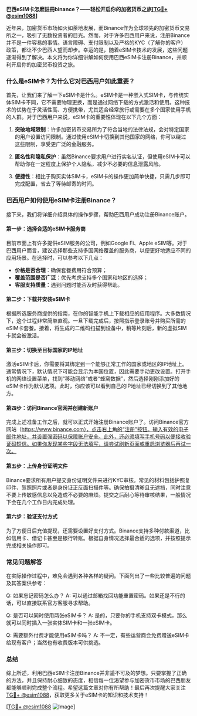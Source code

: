 **巴西eSIM卡怎麽註冊binance？——轻松开启你的加密货币之旅[[TG💪+ @esim1088](https://t.me/s/esim1088)]**

近年来，加密货币市场如火如荼地发展，而Binance作为全球领先的加密货币交易所之一，吸引了无数投资者的目光。然而，对于许多巴西用户来说，注册Binance并不是一件容易的事情。语言障碍、支付限制以及严格的KYC（了解你的客户）政策，都让不少巴西人望而却步。幸运的是，随着eSIM卡技术的发展，这些问题逐渐得到了解决。本文将为你详细讲解如何使用巴西eSIM卡注册Binance，并顺利开启你的加密货币投资之旅。

### **什么是eSIM卡？为什么它对巴西用户如此重要？**

首先，让我们来了解一下eSIM卡是什么。eSIM卡是一种嵌入式SIM卡，与传统实体SIM卡不同，它不需要物理更换，而是通过网络下载的方式激活和使用。这种技术的优势在于灵活性高、方便携带，尤其适合经常旅行或需要在多个国家使用手机的人群。对于巴西用户来说，eSIM卡的重要性体现在以下几个方面：

1. **突破地域限制**：许多加密货币交易所为了符合当地的法律法规，会对特定国家的用户设置访问限制。通过使用eSIM卡切换到其他国家的网络，你可以绕过这些限制，享受更广泛的金融服务。
   
2. **匿名性和隐私保护**：虽然Binance要求用户进行实名认证，但使用eSIM卡可以帮助你在一定程度上保护个人隐私，减少不必要的信息泄露风险。

3. **便捷性**：相比于购买实体SIM卡，eSIM卡的操作更加简单快捷，只需几步即可完成配置，省去了等待邮寄的时间。

### **巴西用户如何使用eSIM卡注册Binance？**

接下来，我们将详细介绍具体的操作步骤，帮助巴西用户成功注册Binance账户。

#### **第一步：选择合适的eSIM卡服务商**
目前市面上有许多提供eSIM服务的公司，例如Google Fi、Apple eSIM等。对于巴西用户而言，建议选择那些支持多国网络覆盖的服务商，以便更好地适应不同的应用场景。在选择时，可以参考以下几点：
- **价格是否合理**：确保套餐费用符合预算；
- **覆盖范围是否广泛**：优先考虑支持多个国家和地区的选择；
- **客服支持质量**：遇到问题时能否及时获得帮助。

#### **第二步：下载并安装eSIM卡**
根据所选服务商提供的指南，在你的智能手机上下载相应的应用程序。大多数情况下，这个过程非常简单直观。一旦下载完成后，按照指示登录账号并购买所需的eSIM卡套餐。接着，将生成的二维码扫描到设备中，稍等片刻后，新的虚拟SIM卡就会被激活。

#### **第三步：切换至目标国家的IP地址**
激活eSIM卡后，你需要将其绑定到一个能够正常工作的国家或地区的IP地址上。通常情况下，默认情况下可能会显示为本国位置，因此需要手动更改设置。打开手机的网络设置菜单，找到“移动网络”或者“蜂窝数据”，然后选择刚刚添加好的eSIM卡作为默认选项。此时，你应该可以看到自己的IP地址已经切换到了其他地方。

#### **第四步：访问Binance官网并创建新账户**
完成上述准备工作之后，就可以正式开始注册Binance账户了。访问Binance官方网站（https://www.binance.com），点击右上角的“注册”按钮。输入有效的电子邮件地址，并设置强密码以保障账户安全。此外，还必须填写手机号码以便接收验证码短信。如果你发现某些字段无法填写，请尝试刷新页面或重启浏览器后再试一次。

#### **第五步：上传身份证明文件**
Binance要求所有用户提交身份证明文件来进行KYC审核。常见的材料包括护照复印件、驾照照片或者是身份证正反面扫描件等。确保拍摄清晰且无遮挡，同时注意不要上传敏感信息以免造成不必要的麻烦。提交之后耐心等待审核结果，一般情况下会在几个工作日内完成处理。

#### **第六步：验证支付方式**
为了方便日后充值提现，还需要设置好支付方式。Binance支持多种付款渠道，比如信用卡、借记卡甚至是银行转账。根据自身情况选择最合适的选项，并按照提示完成相关操作即可。

### **常见问题解答**
在实际操作过程中，难免会遇到各种各样的疑问。下面列出了一些比较普遍的问题及其答案供参考：

Q: 如果忘记密码怎么办？
A: 可以通过邮箱找回功能重置密码。如果还是不行的话，可以直接联系官方客服寻求帮助。

Q: 是否可以同时使用两张eSIM卡？
A: 是的，只要你的手机支持双卡模式，那么就可以同时插入一张实体SIM卡和一张eSIM卡。

Q: 需要额外付费才能使用eSIM卡吗？
A: 不一定，有些运营商会免费赠送eSIM卡给现有客户；当然也有收费版本可供挑选。

### **总结**
综上所述，利用巴西eSIM卡注册Binance并非遥不可及的梦想。只要掌握了正确的方法，并且保持耐心细致的态度，相信每一位渴望参与加密货币市场的巴西朋友都能够顺利完成整个流程。希望这篇文章对你有所帮助！最后再次提醒大家关注[TG💪+ @esim1088](https://t.me/s/esim1088)，获取更多关于eSIM卡的知识和技术支持！

[[TG💪+ @esim1088](https://t.me/s/esim1088) ![Image](https://i.postimg.cc/4NQfJmqS/Snipaste-2025-05-13-00-14-12.png)]